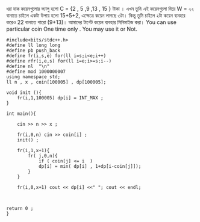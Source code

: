 
ধরা যাক কয়েনগুলোর ভ‍্যালু হলো C = {2 , 5 ,9 ,13 , 15 } টাকা । এখন তুমি এই কয়েনগুলো দিয়ে W = ২২ বানাতে চাইলে একটা উপায় হলো 15+5+2, এক্ষেত্রে কয়েন লাগছে ৩টা। কিন্তু তুমি চাইলে ২টা কয়েন ব‍্যবহার করেও 22 বানাতে পারো (9+13)। আমাদের টার্গেট কয়েন ব‍্যবহার মিনিমাইজ করা।
You can use particular coin One time only . You may use it or Not.

```
#include<bits/stdc++.h>
#define ll long long
#define pb push_back
#define fr(i,s,e) for(ll i=s;i<e;i++)
#define rfr(i,e,s) for(ll i=e;i>=s;i--)
#define nl  "\n"
#define mod 1000000007
using namespace std;
ll n , x , coin[100005] , dp[100005];

void init (){
    fr(i,1,100005) dp[i] = INT_MAX ;
}

int main(){

    cin >> n >> x ;

    fr(i,0,n) cin >> coin[i] ;
    init() ;

    fr(i,1,x+1){
        fr( j,0,n){
            if ( coin[j] <= i  )
            dp[i] = min( dp[i] , 1+dp[i-coin[j]]);
        }
    }

    fr(i,0,x+1) cout << dp[i] <<" "; cout << endl;



return 0 ;
}



```
